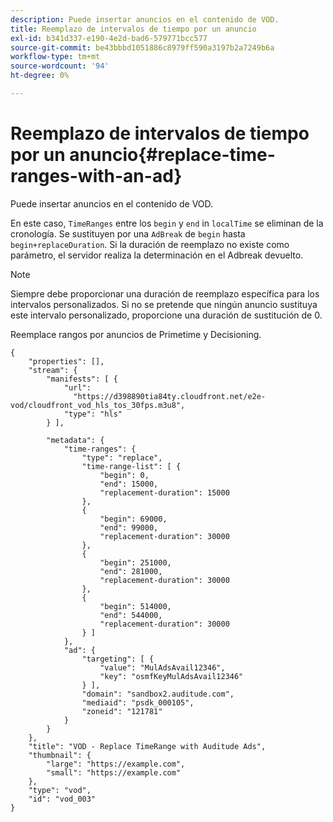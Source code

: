 ```yaml
---
description: Puede insertar anuncios en el contenido de VOD.
title: Reemplazo de intervalos de tiempo por un anuncio
exl-id: b341d337-e190-4e2d-bad6-579771bcc577
source-git-commit: be43bbbd1051886c8979ff590a3197b2a7249b6a
workflow-type: tm+mt
source-wordcount: '94'
ht-degree: 0%

---
```


# Reemplazo de intervalos de tiempo por un anuncio{#replace-time-ranges-with-an-ad}

Puede insertar anuncios en el contenido de VOD.

En este caso, `TimeRanges` entre los `begin` y `end` in `localTime` se eliminan de la cronología. Se sustituyen por una `AdBreak` de `begin` hasta `begin+replaceDuration`. Si la duración de reemplazo no existe como parámetro, el servidor realiza la determinación en el Adbreak devuelto.

>[!NOTE]
>
>Siempre debe proporcionar una duración de reemplazo específica para los intervalos personalizados. Si no se pretende que ningún anuncio sustituya este intervalo personalizado, proporcione una duración de sustitución de 0.

Reemplace rangos por anuncios de Primetime y Decisioning.

```
{   
    "properties": [],
    "stream": {
        "manifests": [ {
            "url": 
              "https://d398890tia84ty.cloudfront.net/e2e-vod/cloudfront_vod_hls_tos_30fps.m3u8",
            "type": "hls"
        } ],
                 
        "metadata": {
            "time-ranges": {
                "type": "replace",
                "time-range-list": [ {
                    "begin": 0,
                    "end": 15000,
                    "replacement-duration": 15000 
                },
                {
                    "begin": 69000,
                    "end": 99000,
                    "replacement-duration": 30000
                },
                {
                    "begin": 251000,
                    "end": 281000,
                    "replacement-duration": 30000
                },
                {
                    "begin": 514000,
                    "end": 544000,
                    "replacement-duration": 30000
                } ]
            },
            "ad": {
                "targeting": [ {
                    "value": "MulAdsAvail12346",
                    "key": "osmfKeyMulAdsAvail12346"
                } ],
                "domain": "sandbox2.auditude.com",
                "mediaid": "psdk_000105",
                "zoneid": "121781"
            }     
        }
    },   
    "title": "VOD - Replace TimeRange with Auditude Ads",
    "thumbnail": {
        "large": "https://example.com",
        "small": "https://example.com"
    },
    "type": "vod",
    "id": "vod_003"
}
```
